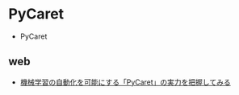 # PyCaret
- PyCaret

## web
- [機械学習の自動化を可能にする「PyCaret」の実力を把握してみる](https://rightcode.co.jp/blog/information-technology/machine-learning-automation-pycaret)
